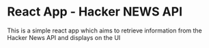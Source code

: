 # React App - Hacker NEWS API
This is a simple react app which aims to retrieve information from the Hacker News API and displays on the UI 
